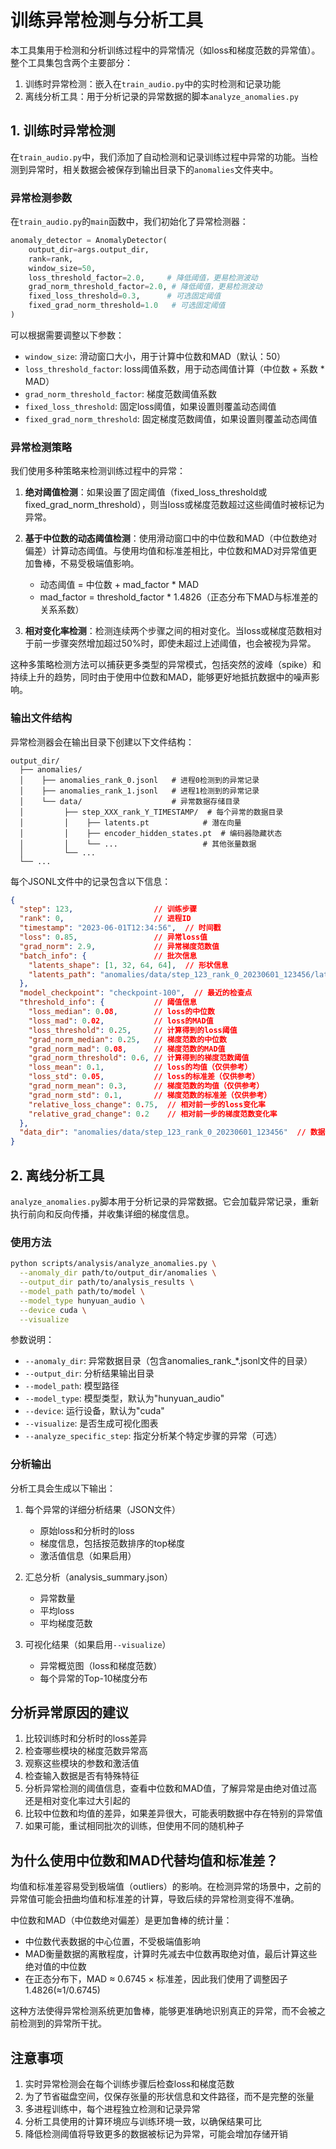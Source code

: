 # 训练异常检测与分析工具

本工具集用于检测和分析训练过程中的异常情况（如loss和梯度范数的异常值）。整个工具集包含两个主要部分：

1. 训练时异常检测：嵌入在`train_audio.py`中的实时检测和记录功能
2. 离线分析工具：用于分析记录的异常数据的脚本`analyze_anomalies.py`

## 1. 训练时异常检测

在`train_audio.py`中，我们添加了自动检测和记录训练过程中异常的功能。当检测到异常时，相关数据会被保存到输出目录下的`anomalies`文件夹中。

### 异常检测参数

在`train_audio.py`的`main`函数中，我们初始化了异常检测器：

```python
anomaly_detector = AnomalyDetector(
    output_dir=args.output_dir,
    rank=rank,
    window_size=50,
    loss_threshold_factor=2.0,     # 降低阈值，更易检测波动
    grad_norm_threshold_factor=2.0, # 降低阈值，更易检测波动
    fixed_loss_threshold=0.3,      # 可选固定阈值
    fixed_grad_norm_threshold=1.0   # 可选固定阈值
)
```

可以根据需要调整以下参数：

- `window_size`: 滑动窗口大小，用于计算中位数和MAD（默认：50）
- `loss_threshold_factor`: loss阈值系数，用于动态阈值计算（中位数 + 系数 * MAD）
- `grad_norm_threshold_factor`: 梯度范数阈值系数
- `fixed_loss_threshold`: 固定loss阈值，如果设置则覆盖动态阈值
- `fixed_grad_norm_threshold`: 固定梯度范数阈值，如果设置则覆盖动态阈值

### 异常检测策略

我们使用多种策略来检测训练过程中的异常：

1. **绝对阈值检测**：如果设置了固定阈值（fixed_loss_threshold或fixed_grad_norm_threshold），则当loss或梯度范数超过这些阈值时被标记为异常。

2. **基于中位数的动态阈值检测**：使用滑动窗口中的中位数和MAD（中位数绝对偏差）计算动态阈值。与使用均值和标准差相比，中位数和MAD对异常值更加鲁棒，不易受极端值影响。
   - 动态阈值 = 中位数 + mad_factor * MAD
   - mad_factor = threshold_factor * 1.4826（正态分布下MAD与标准差的关系系数）

3. **相对变化率检测**：检测连续两个步骤之间的相对变化。当loss或梯度范数相对于前一步骤突然增加超过50%时，即使未超过上述阈值，也会被视为异常。

这种多策略检测方法可以捕获更多类型的异常模式，包括突然的波峰（spike）和持续上升的趋势，同时由于使用中位数和MAD，能够更好地抵抗数据中的噪声影响。

### 输出文件结构

异常检测器会在输出目录下创建以下文件结构：

```
output_dir/
  ├── anomalies/
  │    ├── anomalies_rank_0.jsonl   # 进程0检测到的异常记录
  │    ├── anomalies_rank_1.jsonl   # 进程1检测到的异常记录
  │    └── data/                    # 异常数据存储目录
  │         ├── step_XXX_rank_Y_TIMESTAMP/  # 每个异常的数据目录
  │         │    ├── latents.pt            # 潜在向量
  │         │    ├── encoder_hidden_states.pt  # 编码器隐藏状态
  │         │    └── ...                   # 其他张量数据
  │         └── ...
  └── ...
```

每个JSONL文件中的记录包含以下信息：

```json
{
  "step": 123,                  // 训练步骤
  "rank": 0,                    // 进程ID
  "timestamp": "2023-06-01T12:34:56",  // 时间戳
  "loss": 0.85,                 // 异常loss值
  "grad_norm": 2.9,             // 异常梯度范数值
  "batch_info": {               // 批次信息
    "latents_shape": [1, 32, 64, 64],  // 形状信息
    "latents_path": "anomalies/data/step_123_rank_0_20230601_123456/latents.pt"  // 文件路径
  },
  "model_checkpoint": "checkpoint-100",  // 最近的检查点
  "threshold_info": {           // 阈值信息
    "loss_median": 0.08,        // loss的中位数
    "loss_mad": 0.02,           // loss的MAD值
    "loss_threshold": 0.25,     // 计算得到的loss阈值
    "grad_norm_median": 0.25,   // 梯度范数的中位数
    "grad_norm_mad": 0.08,      // 梯度范数的MAD值
    "grad_norm_threshold": 0.6, // 计算得到的梯度范数阈值
    "loss_mean": 0.1,           // loss的均值（仅供参考）
    "loss_std": 0.05,           // loss的标准差（仅供参考）
    "grad_norm_mean": 0.3,      // 梯度范数的均值（仅供参考）
    "grad_norm_std": 0.1,       // 梯度范数的标准差（仅供参考）
    "relative_loss_change": 0.75,  // 相对前一步的loss变化率
    "relative_grad_change": 0.2    // 相对前一步的梯度范数变化率
  },
  "data_dir": "anomalies/data/step_123_rank_0_20230601_123456"  // 数据目录相对路径
}
```

## 2. 离线分析工具

`analyze_anomalies.py`脚本用于分析记录的异常数据。它会加载异常记录，重新执行前向和反向传播，并收集详细的梯度信息。

### 使用方法

```bash
python scripts/analysis/analyze_anomalies.py \
  --anomaly_dir path/to/output_dir/anomalies \
  --output_dir path/to/analysis_results \
  --model_path path/to/model \
  --model_type hunyuan_audio \
  --device cuda \
  --visualize
```

参数说明：

- `--anomaly_dir`: 异常数据目录（包含anomalies_rank_*.jsonl文件的目录）
- `--output_dir`: 分析结果输出目录
- `--model_path`: 模型路径
- `--model_type`: 模型类型，默认为"hunyuan_audio"
- `--device`: 运行设备，默认为"cuda"
- `--visualize`: 是否生成可视化图表
- `--analyze_specific_step`: 指定分析某个特定步骤的异常（可选）

### 分析输出

分析工具会生成以下输出：

1. 每个异常的详细分析结果（JSON文件）
   - 原始loss和分析时的loss
   - 梯度信息，包括按范数排序的top梯度
   - 激活值信息（如果启用）

2. 汇总分析（analysis_summary.json）
   - 异常数量
   - 平均loss
   - 平均梯度范数

3. 可视化结果（如果启用`--visualize`）
   - 异常概览图（loss和梯度范数）
   - 每个异常的Top-10梯度分布

## 分析异常原因的建议

1. 比较训练时和分析时的loss差异
2. 检查哪些模块的梯度范数异常高
3. 观察这些模块的参数和激活值
4. 检查输入数据是否有特殊特征
5. 分析异常检测的阈值信息，查看中位数和MAD值，了解异常是由绝对值过高还是相对变化率过大引起的
6. 比较中位数和均值的差异，如果差异很大，可能表明数据中存在特别的异常值
7. 如果可能，重试相同批次的训练，但使用不同的随机种子

## 为什么使用中位数和MAD代替均值和标准差？

均值和标准差容易受到极端值（outliers）的影响。在检测异常的场景中，之前的异常值可能会扭曲均值和标准差的计算，导致后续的异常检测变得不准确。

中位数和MAD（中位数绝对偏差）是更加鲁棒的统计量：
- 中位数代表数据的中心位置，不受极端值影响
- MAD衡量数据的离散程度，计算时先减去中位数再取绝对值，最后计算这些绝对值的中位数
- 在正态分布下，MAD ≈ 0.6745 × 标准差，因此我们使用了调整因子1.4826(≈1/0.6745)

这种方法使得异常检测系统更加鲁棒，能够更准确地识别真正的异常，而不会被之前检测到的异常所干扰。

## 注意事项

1. 实时异常检测会在每个训练步骤后检查loss和梯度范数
2. 为了节省磁盘空间，仅保存张量的形状信息和文件路径，而不是完整的张量
3. 多进程训练中，每个进程独立检测和记录异常
4. 分析工具使用的计算环境应与训练环境一致，以确保结果可比
5. 降低检测阈值将导致更多的数据被标记为异常，可能会增加存储开销 